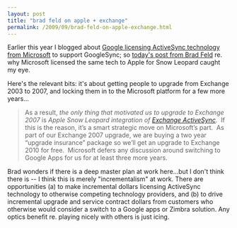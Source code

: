 ```yaml
---
layout: post
title: "brad feld on apple + exchange"
permalink: /2009/09/brad-feld-on-apple-exchange.html
---
```


Earlier this year I blogged about [Google licensing ActiveSync technology from Microsoft](http://www.sippey.com/2009/02/so-how-much-did-they-pay.html) to support GoogleSync; so [today's post from Brad Feld](http://www.feld.com/wp/archives/2009/09/why-did-microsoft-license-exchange-activesync-to-apple.html?utm_campaign=foundrygroup&utm_medium=fndry.gr-copypaste&utm_source=twitter.com&utm_content=site-basic) re. why Microsoft licensed the same tech to Apple for Snow Leopard caught my eye.

Here's the relevant bits: it's about getting people to upgrade from Exchange 2003 to 2007, and locking them in to the Microsoft platform for a few more years...

> As a result, _the only thing that motivated us to upgrade to Exchange 2007_ is _Apple Snow Leopard integration of [Exchange ActiveSync](http://technet.microsoft.com/en-us/library/aa998357.aspx)._  If this is the reason, it’s a smart strategic move on Microsoft’s part.  As part of our Exchange 2007 upgrade, we are buying a two year “upgrade insurance” package so we’ll get an upgrade to Exchange 2010 for free.  Microsoft defers any discussion around switching to Google Apps for us for at least three more years. 

Brad wonders if there is a deep master plan at work here...but I don't think there is -- I think this is merely "incrementalism" at work. There are opportunities (a) to make incremental dollars licensing ActiveSync technology to otherwise competing technology providers, and (b) to drive incremental upgrade and service contract dollars from customers who otherwise would consider a switch to a Google apps or Zimbra solution. Any optics benefit re. playing nicely with others is just icing.